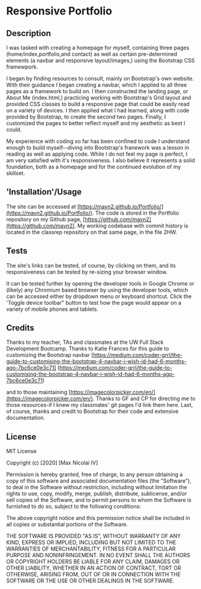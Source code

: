 # Responsive Portfolio

## Description

I was tasked with creating a homepage for myself, containing three pages (home/index,portfolio,and contact) as well as certain pre-determined elements (a navbar and responsive layout/images,)
using the Bootstrap CSS framewpork. 

I began by finding resources to consult, mainly on Bootstrap's own website. With their guidance I began creating a navbar, which I applied to all three pages as a framework
to build on. I then constructed the landing page, or About Me (index.html,) practicing working with Bootstrap's Grid layout and provided CSS classes to build a responsive
page that could be easily read on a variety of devices. I then applied what I had learned, along with code provided by Bootstrap, to create the second two pages. Finally,
I customized the pages to better reflect myself and my aesthetic as best I could. 

My experience with coding so far has been confined to code I understand enough to build myself--diving into Bootstrap's franework was a lesson in reading as well as applying code.
While I do not feel my page is perfect, I am very satisfied with it's responsiveness. I also believe it represents a solid foundation, both as a homepage and for the continued 
evolution of my skillset.

## 'Installation'/Usage

The site can be accessed at [https://mavn2.github.io/Portfolio/](https://mavn2.github.io/Portfolio/). 
The code is stored in the Portfolio repository on my Github page, [https://github.com/mavn2](https://github.com/mavn2).
My working codebase with commit history is located in the classrep repository on that same page, in the file 2HW.

## Tests

The site's links can be tested, of course, by clicking on them, and its responsiveness can be tested by re-sizing your browser window.

It can be tested further by opening the developer tools in Google Chrome or (likely) any Chromium based browser by using the developer tools, 
which can be accessed either by dropdown menu or keyboard shortcut. Click the 'Toggle device toolbar" button to test how the page would appear
on a variety of mobile phones and tablets.

## Credits

Thanks to my teacher, TAs and classmates at the UW Full Stack Development Bootcamp.
Thanks to Katie Frances for this guide to customizing the Bootstrap navbar
    [https://medium.com/coder-grrl/the-guide-to-customising-the-bootstrap-4-navbar-i-wish-id-had-6-months-ago-7bc6ce0e3c71]
    (https://medium.com/coder-grrl/the-guide-to-customising-the-bootstrap-4-navbar-i-wish-id-had-6-months-ago-7bc6ce0e3c71)

and to those maintaining [https://imagecolorpicker.com/en/](https://imagecolorpicker.com/en/). 
Thanks to GF and CP for directing me to those resources-if I knew my classmates' git pages I'd link them here.
Last, of course, thanks and credit to Bootstrap for their code and extensive documentation.


## License

MIT License

Copyright (c) [2020] [Max Nicolai IV]

Permission is hereby granted, free of charge, to any person obtaining a copy
of this software and associated documentation files (the "Software"), to deal
in the Software without restriction, including without limitation the rights
to use, copy, modify, merge, publish, distribute, sublicense, and/or sell
copies of the Software, and to permit persons to whom the Software is
furnished to do so, subject to the following conditions:

The above copyright notice and this permission notice shall be included in all
copies or substantial portions of the Software.

THE SOFTWARE IS PROVIDED "AS IS", WITHOUT WARRANTY OF ANY KIND, EXPRESS OR
IMPLIED, INCLUDING BUT NOT LIMITED TO THE WARRANTIES OF MERCHANTABILITY,
FITNESS FOR A PARTICULAR PURPOSE AND NONINFRINGEMENT. IN NO EVENT SHALL THE
AUTHORS OR COPYRIGHT HOLDERS BE LIABLE FOR ANY CLAIM, DAMAGES OR OTHER
LIABILITY, WHETHER IN AN ACTION OF CONTRACT, TORT OR OTHERWISE, ARISING FROM,
OUT OF OR IN CONNECTION WITH THE SOFTWARE OR THE USE OR OTHER DEALINGS IN THE
SOFTWARE.
